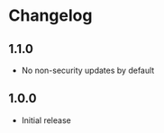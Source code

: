Changelog
=========

1.1.0
-----
* No non-security updates by default

1.0.0
-----
* Initial release
